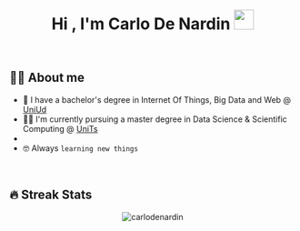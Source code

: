 <h1 align="center">Hi , I'm Carlo De Nardin <img src="https://media.giphy.com/media/hvRJCLFzcasrR4ia7z/giphy.gif" width="35"></h1>

<br>

## :sassy_man:  About me
- :school: I have a bachelor's degree in Internet Of Things, Big Data and Web @ <a href="https://www.uniud.it/it">UniUd</a>
- :man_student: I'm currently pursuing a master degree in Data Science & Scientific Computing @ <a href="https://www.units.it/it">UniTs</a>
- 
- :nerd_face: Always `learning new things`

<br>

## 🔥 Streak Stats
<p align="center"><img src="https://github-readme-streak-stats.herokuapp.com/?user=carlodenardin&theme=algolia" alt="carlodenardin" /></p>
